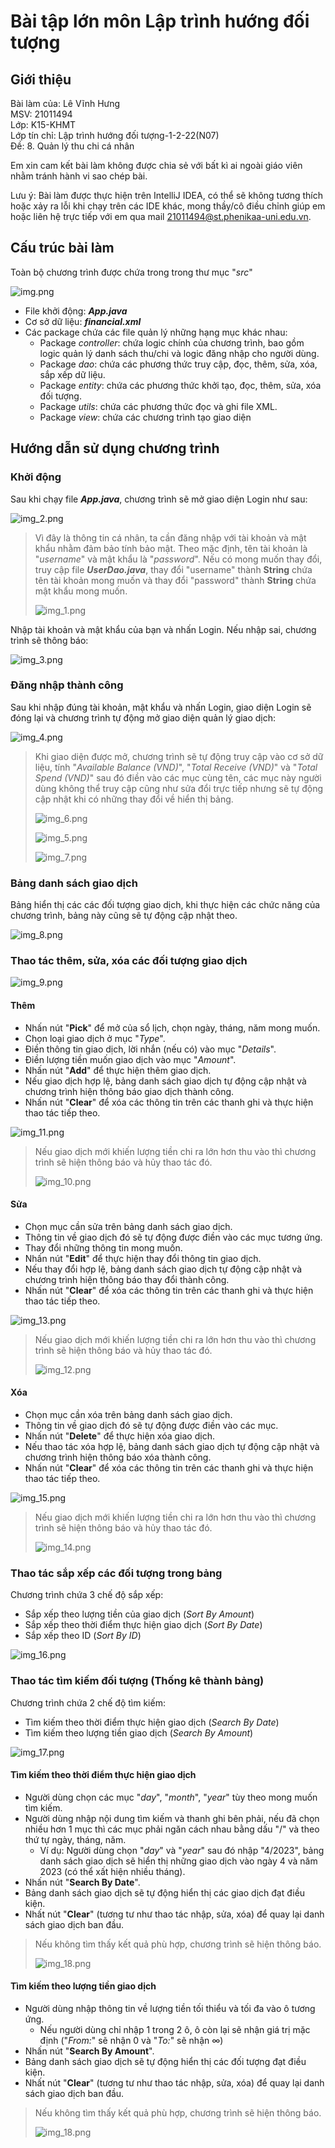 # Bài tập lớn môn Lập trình hướng đối tượng
## Giới thiệu
Bài làm của: Lê Vĩnh Hưng		
MSV: 21011494   
Lớp: K15-KHMT   
Lớp tín chỉ: Lập trình hướng đối tượng-1-2-22(N07)			
Đề: 8. Quản lý thu chi cá nhân

Em xin cam kết bài làm không được chia sẻ với bất kì ai ngoài giáo viên nhằm tránh hành vi sao chép bài.

Lưu ý: Bài làm được thực hiện trên IntelliJ IDEA, có thể sẽ không tương thích hoặc xảy ra lỗi khi chạy trên các IDE khác, mong thầy/cô điều chỉnh giúp em hoặc liên hệ trực tiếp với em qua mail 21011494@st.phenikaa-uni.edu.vn.

## Cấu trúc bài làm

Toàn bộ chương trình được chứa trong trong thư mục "_src_"

![img.png](img.png)

- File khởi động: ***App.java***
- Cơ sở dữ liệu: ***financial.xml***
- Các package chứa các file quản lý những hạng mục khác nhau:
	+ Package _controller_: chứa logic chính của chương trình, bao gồm logic quản lý danh sách thu/chi và logic đăng nhập cho người dùng.
	+ Package _dao_: chứa các phương thức truy cập, đọc, thêm, sửa, xóa, sắp xếp dữ liệu.
	+ Package _entity_: chứa các phương thức khởi tạo, đọc, thêm, sửa, xóa đối tượng.
	+ Package _utils_: chứa các phương thức đọc và ghi file XML.
	+ Package _view_: chứa các chương trình tạo giao diện
## Hướng dẫn sử dụng chương trình
### Khởi động
Sau khi chạy file ***App.java***, chương trình sẽ mở giao diện Login như sau:

![img_2.png](img_2.png)

> Vì đây là thông tin cá nhân, ta cần đăng nhập với tài khoản và mật khẩu nhằm đảm bảo tính bảo mật. Theo mặc định, tên tài khoản là "_username_"  và mật khẩu là "_password_". Nếu có mong muốn thay đổi, truy cập file ***UserDao.java***, thay đổi "username" thành **String** chứa tên tài khoản mong muốn và thay đổi "password" thành **String** chứa mật khẩu mong muốn.
>
> ![img_1.png](img_1.png)

Nhập tài khoản và mật khẩu của bạn và nhấn Login. Nếu nhập sai, chương trình sẽ thông báo:

![img_3.png](img_3.png)

### Đăng nhập thành công
Sau khi nhập đúng tài khoản, mật khẩu và nhấn Login, giao diện Login sẽ đóng lại và chương trình tự động mở giao diện quản lý giao dịch:

![img_4.png](img_4.png)

>Khi giao diện được mở, chương trình sẽ tự động truy cập vào cơ sở dữ liệu, tính "_Available Balance (VND)_", "_Total Receive (VND)_" và "_Total Spend (VND)_" sau đó điền vào các mục cùng tên, các mục này người dùng không thể truy cập cũng như sửa đổi trực tiếp nhưng sẽ tự động cập nhật khi có những thay đổi về hiển thị bảng.
>
> ![img_6.png](img_6.png)
> 
> ![img_5.png](img_5.png)
> 
> ![img_7.png](img_7.png)

### Bảng danh sách giao dịch
Bảng hiển thị các các đối tượng giao dịch, khi thực hiện các chức năng của chương trình, bảng này cũng sẽ tự động cập nhật theo.

![img_8.png](img_8.png)

### Thao tác thêm, sửa, xóa các đối tượng giao dịch
![img_9.png](img_9.png)

#### Thêm
- Nhấn nút "**Pick**" để mở của sổ lịch, chọn ngày, tháng, năm mong muốn.
- Chọn loại giao dịch ở mục "_Type_".
- Điền thông tin giao dịch, lời nhắn (nếu có) vào mục "_Details_".
- Điền lượng tiền muốn giao dịch vào mục "_Amount_".
- Nhấn nút "**Add**" để thực hiện thêm giao dịch.
- Nếu giao dịch hợp lệ, bảng danh sách giao dịch tự động cập nhật và chương trình hiện thông báo giao dịch thành công.
- Nhấn nút "**Clear**" để xóa các thông tin trên các thanh ghi và thực hiện thao tác tiếp theo.

![img_11.png](img_11.png)

> Nếu giao dịch mới khiến lượng tiền chi ra lớn hơn thu vào thì chương trình sẽ hiện thông báo và hủy thao tác đó.
> 
> ![img_10.png](img_10.png)
#### Sửa
- Chọn mục cần sửa trên bảng danh sách giao dịch.
- Thông tin về giao dịch đó sẽ tự động được điền vào các mục tương ứng.
- Thay đổi những thông tin mong muốn.
- Nhấn nút "**Edit**" để thực hiện thay đổi thông tin giao dịch.
- Nếu thay đổi hợp lệ, bảng danh sách giao dịch tự động cập nhật và chương trình hiện thông báo thay đổi thành công.
- Nhấn nút "**Clear**" để xóa các thông tin trên các thanh ghi và thực hiện thao tác tiếp theo.

![img_13.png](img_13.png)

> Nếu giao dịch mới khiến lượng tiền chi ra lớn hơn thu vào thì chương trình sẽ hiện thông báo và hủy thao tác đó.
>
> ![img_12.png](img_12.png)
#### Xóa
- Chọn mục cần xóa trên bảng danh sách giao dịch.
- Thông tin về giao dịch đó sẽ tự động được điền vào các mục.
- Nhấn nút "**Delete**" để thực hiện xóa giao dịch.
- Nếu thao tác xóa hợp lệ, bảng danh sách giao dịch tự động cập nhật và chương trình hiện thông báo xóa thành công.
- Nhấn nút "**Clear**" để xóa các thông tin trên các thanh ghi và thực hiện thao tác tiếp theo.

![img_15.png](img_15.png)

> Nếu giao dịch mới khiến lượng tiền chi ra lớn hơn thu vào thì chương trình sẽ hiện thông báo và hủy thao tác đó.
>
> ![img_14.png](img_14.png)
### Thao tác sắp xếp các đối tượng trong bảng
Chương trình chứa 3 chế độ sắp xếp:
- Sắp xếp theo lượng tiền của giao dịch (_Sort By Amount_)
- Sắp xếp theo thời điểm thực hiện giao dịch (_Sort By Date_)
- Sắp xếp theo ID (_Sort By ID_)

![img_16.png](img_16.png)

### Thao tác tìm kiếm đối tượng (Thống kê thành bảng)
Chương trình chứa 2 chế độ tìm kiếm:
- Tìm kiếm theo thời điểm thực hiện giao dịch (_Search By Date_)
- Tìm kiếm theo lượng tiền giao dịch (_Search By Amount_)

![img_17.png](img_17.png)

#### Tìm kiếm theo thời điểm thực hiện giao dịch
- Người dùng chọn các mục "_day_", "_month_", "_year_" tùy theo mong muốn tìm kiếm.
- Người dùng nhập nội dung tìm kiếm và thanh ghi bên phải, nếu đã chọn nhiều hơn 1 mục thì các mục phải ngăn cách nhau bằng dấu "/" và theo thứ tự ngày, tháng, năm.
	+ Ví dụ: Người dùng chọn "_day_" và "_year_" sau đó nhập "4/2023", bảng danh sách giao dịch sẽ hiển thị những giao dịch vào ngày 4 và năm 2023 (có thể xất hiện nhiều tháng).
- Nhấn nút "**Search By Date**".
- Bảng danh sách giao dịch sẽ tự động hiển thị các giao dịch đạt điều kiện.
- Nhất nút "**Clear**" (tương tư như thao tác nhập, sửa, xóa) để quay lại danh sách giao dịch ban đầu.
> Nếu không tìm thấy kết quả phù hợp, chương trình sẽ hiện thông báo.
>
> ![img_18.png](img_18.png)
#### Tìm kiếm theo lượng tiền giao dịch
- Người dùng nhập thông tin về lượng tiền tối thiểu và tối đa vào ô tương ứng.
	+ Nếu người dùng chỉ nhập 1 trong 2 ô, ô còn lại sẽ nhận giá trị mặc định ("_From:_" sẽ nhận 0 và "_To:_" sẽ nhận &infin;)
- Nhấn nút "**Search By Amount**".
- Bảng danh sách giao dịch sẽ tự động hiển thị các đối tượng đạt điều kiện.
- Nhất nút "**Clear**" (tương tư như thao tác nhập, sửa, xóa) để quay lại danh sách giao dịch ban đầu.
> Nếu không tìm thấy kết quả phù hợp, chương trình sẽ hiện thông báo.
> 
> ![img_18.png](img_18.png)
